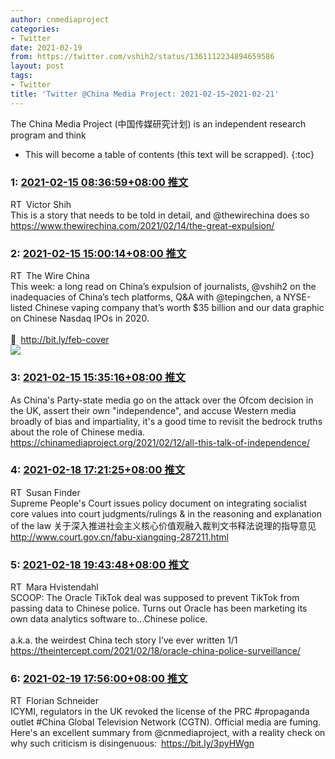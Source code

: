 ```yaml
---
author: cnmediaproject
categories:
- Twitter
date: 2021-02-19
from: https://twitter.com/vshih2/status/1361112234894659586
layout: post
tags:
- Twitter
title: 'Twitter @China Media Project: 2021-02-15~2021-02-21'
---
```


The China Media Project (中国传媒研究计划) is an independent research program and think

* This will become a table of contents (this text will be scrapped).
{:toc}

### 1: [2021-02-15 08:36:59+08:00 推文](https://twitter.com/vshih2/status/1361112234894659586)

RT Victor Shih<br>This is a story that needs to be told in detail, and @thewirechina does so <a href="https://www.thewirechina.com/2021/02/14/the-great-expulsion/" target="_blank" rel="noopener noreferrer">https://www.thewirechina.com/2021/02/14/the-great-expulsion/</a>

### 2: [2021-02-15 15:00:14+08:00 推文](https://twitter.com/thewirechina/status/1361208683921833984)

RT The Wire China<br>This week: a long read on China’s expulsion of journalists, @vshih2 on the inadequacies of China’s tech platforms, Q&A with @tepingchen, a NYSE-listed Chinese vaping company that’s worth $35 billion and our data graphic on Chinese Nasdaq IPOs in 2020. <br><br>📰 <a href="http://bit.ly/feb-cover" target="_blank" rel="noopener noreferrer">http://bit.ly/feb-cover</a><br><img style src="https://pbs.twimg.com/media/EuP8FW_XUAcm7S0?format=jpg&name=orig" referrerpolicy="no-referrer">

### 3: [2021-02-15 15:35:16+08:00 推文](https://twitter.com/cnmediaproject/status/1361217497140183040)

As China's Party-state media go on the attack over the Ofcom decision in the UK, assert their own "independence", and accuse Western media broadly of bias and impartiality, it's a good time to revisit the bedrock truths about the role of Chinese media. <a href="https://chinamediaproject.org/2021/02/12/all-this-talk-of-independence/" target="_blank" rel="noopener noreferrer">https://chinamediaproject.org/2021/02/12/all-this-talk-of-independence/</a>

### 4: [2021-02-18 17:21:25+08:00 推文](https://twitter.com/SPCmonitor/status/1362331376859504640)

RT Susan Finder<br>Supreme People's Court issues policy document on integrating socialist core values into court judgments/rulings & in the reasoning and explanation of the law 关于深入推进社会主义核心价值观融入裁判文书释法说理的指导意见 <a href="http://www.court.gov.cn/fabu-xiangqing-287211.html" target="_blank" rel="noopener noreferrer">http://www.court.gov.cn/fabu-xiangqing-287211.html</a>

### 5: [2021-02-18 19:43:48+08:00 推文](https://twitter.com/MaraHvistendahl/status/1362367208681336832)

RT Mara Hvistendahl<br>SCOOP: The Oracle TikTok deal was supposed to prevent TikTok from passing data to Chinese police. Turns out Oracle has been marketing its own data analytics software to...Chinese police.<br><br>a.k.a. the weirdest China tech story I’ve ever written 1/1 <a href="https://theintercept.com/2021/02/18/oracle-china-police-surveillance/" target="_blank" rel="noopener noreferrer">https://theintercept.com/2021/02/18/oracle-china-police-surveillance/</a>

### 6: [2021-02-19 17:56:00+08:00 推文](https://twitter.com/schneiderfa77/status/1362702465460748291)

RT Florian Schneider<br>ICYMI, regulators in the UK revoked  the license of the PRC #propaganda outlet #China Global Television Network (CGTN). Official media are fuming. Here's an excellent summary from @cnmediaproject, with a reality check on why such criticism is disingenuous: <a href="https://bit.ly/3pyHWgn" target="_blank" rel="noopener noreferrer">https://bit.ly/3pyHWgn</a>

